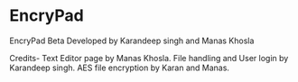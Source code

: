 # EncryPad
EncryPad Beta
Developed by Karandeep singh and Manas Khosla

Credits-
Text Editor page by Manas Khosla.
File handling and User login by Karandeep singh.
AES file encryption by Karan and Manas.
